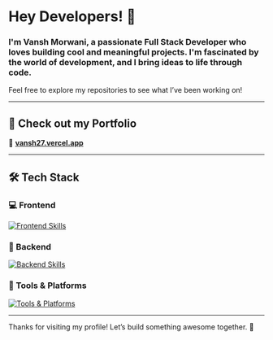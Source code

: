# Hey Developers! 👋

### I'm **Vansh Morwani**, a passionate **Full Stack Developer** who loves building cool and meaningful projects. I'm fascinated by the world of development, and I bring ideas to life through code.  
Feel free to explore my repositories to see what I’ve been working on!

---

## 🚀 Check out my Portfolio  
🔗 [**vansh27.vercel.app**](https://vansh27.vercel.app/)

---

## 🛠️ Tech Stack

### 💻 Frontend
<p>
  <a href="https://skillicons.dev">
    <img src="https://skillicons.dev/icons?i=html,css,js,react,redux,tailwind" alt="Frontend Skills" />
  </a>
</p>

### 🧠 Backend
<p>
  <a href="https://skillicons.dev">
    <img src="https://skillicons.dev/icons?i=nodejs,express,mongodb,postgresql,mysql" alt="Backend Skills" />
  </a>
</p>

### 🧰 Tools & Platforms
<p>
  <a href="https://skillicons.dev">
    <img src="https://skillicons.dev/icons?i=git,github,vercel,npm,docker,vite,postman" alt="Tools & Platforms" />
  </a>
</p>

---

Thanks for visiting my profile! Let’s build something awesome together. 🚀

